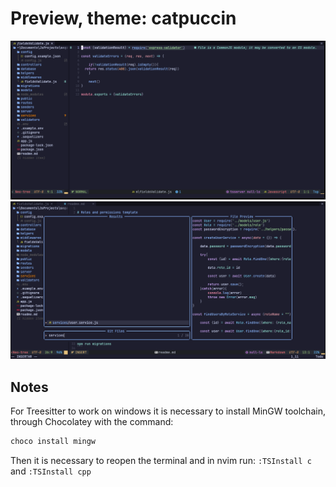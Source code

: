 # Preview, theme: catpuccin 
![Editor preview image](https://github.com/Totem-Incinerator/my-nvim-settings/blob/main/preview.PNG)
![Editor prewview image telescope](https://github.com/Totem-Incinerator/my-nvim-settings/blob/main/telescope.PNG)
## Notes 
For Treesitter to work on windows it is necessary to install MinGW toolchain, through Chocolatey with the command:

```powershell 
choco install mingw 
```
Then it is necessary to reopen the terminal and in nvim run: `:TSInstall c` and `:TSInstall cpp`
